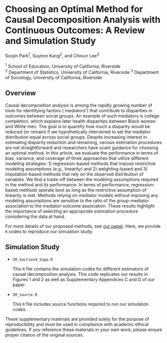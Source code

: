 # Choosing an Optimal Method for Causal Decomposition Analysis with Continuous Outcomes: A Review and Simulation Study

Soojin Park<sup>1</sup>, Suyeon Kang<sup>2</sup>, and Chioun Lee<sup>3</sup>

<sup>1</sup> School of Education, University of California, Riverside  
<sup>2</sup> Department of Statistics, University of California, Riverside
<sup>3</sup> Department of Sociology, University of California, Riverside


## Overview

Causal decomposition analysis is among the rapidly growing number of tools for identifying factors (`mediators') that contribute to disparities in outcomes between social groups. An example of such mediators is college completion, which explains later health disparities between Black women and White men. The goal is to quantify how much a disparity would be reduced (or remain) if we hypothetically intervened to set the mediator distribution equal across social groups. Despite increasing interest in estimating disparity reduction and remaining, various estimation procedures are not straightforward and researchers have scant guidance for choosing an optimal method. In this article, we evaluate the performance in terms of bias, variance, and coverage of three approaches that utilize different modeling strategies: 1) regression-based methods that impose restrictive modeling assumptions (e.g., linearity) and 2) weighting-based and 3) imputation-based methods that rely on the observed distribution of variables. We find a trade-off between the modeling assumptions required in the method and its performance. In terms of performance, regression-based methods operate best as long as the restrictive assumption of linearity is met. Methods relying on mediator models without imposing any modeling assumptions are sensitive to the ratio of the group-mediator association to the mediator-outcome association. These results highlight the importance of selecting an appropriate estimation procedure considering the data at hand.

For more details of our proposed methods, see [our paper](https://journals.sagepub.com/doi/10.1177/00811750231183711). 
Here, we provide `R` codes to reproduce our simulation study. 


## Simulation Study

* `SM_Section4_Supp.R`  

   This `R` file contains the simulation codes for different estimators of causal decomposition analysis. This code replicates our results in Figures 1 and 2 as well as Supplementary Appendices C and D of our paper.

* `SM_source.R` 
 
   This `R` file includes source functions required to run our simulation codes. 

These supplementary materials are provided solely for the purpose of reproducibility and must be used in compliance with academic ethical guidelines. If you reference these materials in your own work, please ensure proper citation of the original sources.

